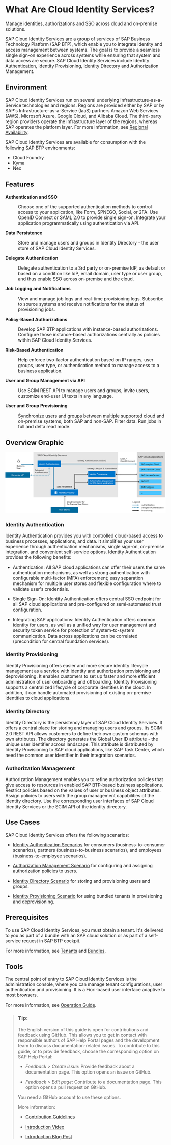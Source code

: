 <!-- loio27882717f44b445fa287936c6f43dc1f -->

# What Are Cloud Identity Services?

Мanage identities, authorizations and SSO across cloud and on-premise solutions. 

SAP Cloud Identity Services are a group of services of SAP Business Technology Platform \(SAP BTP\), which enable you to integrate identity and access management between systems. The goal is to provide a seamless single sign-on experience across systems while ensuring that system and data access are secure. SAP Cloud Identity Services include Identity Authentication, Identity Provisioning, Identity Directory and Authorization Management.





## Environment

SAP Cloud Identity Services run on several underlying Infrastructure-as-a-Service technologies and regions. Regions are provided either by SAP or by SAP's Infrastructure-as-a-Service \(IaaS\) partners Amazon Web Services \(AWS\), Microsoft Azure, Google Cloud, and Alibaba Cloud. The third-party region providers operate the infrastructure layer of the regions, whereas SAP operates the platform layer. For more information, see [Regional Availability](regional-availability-be600ca.md).

SAP Cloud Identity Services are available for consumption with the following SAP BTP environments:

-   Cloud Foundry
-   Kyma
-   Neo



## Features


<dl>
<dt><b>

Authentication and SSO 

</b></dt>
<dd>

Choose one of the supported authentication methods to control access to your application, like Form, SPNEGO, Social, or 2FA. Use OpenID Connect or SAML 2.0 to provide single sign-on. Integrate your application programmatically using authentication via API.



</dd><dt><b>

Data Persistence 

</b></dt>
<dd>

Store and manage users and groups in Identity Directory - the user store of SAP Cloud Identity Services.



</dd><dt><b>

Delegate Authentication 

</b></dt>
<dd>

Delegate authentication to a 3rd party or on-premise IdP, as default or based on a condition like IdP, email domain, user type or user group, and thus enable SSO across on-premise and the cloud.



</dd><dt><b>

Job Logging and Notifications 

</b></dt>
<dd>

View and manage job logs and real-time provisioning logs. Subscribe to source systems and receive notifications for the status of provisioning jobs.



</dd><dt><b>

Policy-Based Authorizations 

</b></dt>
<dd>

Develop SAP BTP applications with instance-based authorizations. Configure those instance-based authorizations centrally as policies within SAP Cloud Identity Services.



</dd><dt><b>

Risk-Based Authentication 

</b></dt>
<dd>

Help enforce two-factor authentication based on IP ranges, user groups, user type, or authentication method to manage access to a business application.



</dd><dt><b>

User and Group Management via API 

</b></dt>
<dd>

Use SCIM REST API to manage users and groups, invite users, customize end-user UI texts in any language.



</dd><dt><b>

User and Group Provisioning 

</b></dt>
<dd>

Synchronize users and groups between multiple supported cloud and on-premise systems, both SAP and non-SAP. Filter data. Run jobs in full and delta read mode.



</dd>
</dl>



<a name="loio27882717f44b445fa287936c6f43dc1f__section_c1h_3z1_t1c"/>

## Overview Graphic

![](images/SCI_Overview_eef5348.png)



### Identity Authentication

Identity Authentication provides you with controlled cloud-based access to business processes, applications, and data. It simplifies your user experience through authentication mechanisms, single sign-on, on-premise integration, and convenient self-service options. Identity Authentication provides the following benefits:

-   Authentication: All SAP cloud applications can offer their users the same authentication mechanisms​, as well as strong authentication with configurable multi-factor \(MFA\) enforcement; easy separation mechanism for multiple user stores and flexible configuration where to validate user's credentials.

-   Single Sign-On: Identity Authentication offers central SSO endpoint for all SAP cloud applications and pre-configured or semi-automated trust configuration​.

-   Integrating SAP applications: Identity Authentication offers common identity for users, as well as a unified way for user management and security token service for protection of ​system-to-system communication. Data across applications can be correlated ​\(precondition for central foundation services\)​.




### Identity Provisioning

Identity Provisioning offers easier and more secure identity lifecycle management as a service with identity and authorization provisioning and deprovisioning. It enables customers to set up faster and more efficient administration of user onboarding and offboarding. Identity Provisioning supports a centralized lifecycle of corporate identities in the cloud. In addition, it can handle automated provisioning of existing on-premise identities to cloud applications.



### Identity Directory

Identity Directory is the persistency layer of SAP Cloud Identity Services. It offers a central place for storing and managing users and groups. Its SCIM 2.0 REST API allows customers to define their own custom schemas with own attributes. The directory generates the Global User ID attribute - the unique user identifier across landscape. This attribute is distributed by Identity Provisioning to SAP cloud applications, like SAP Task Center, which need the common user identifier in their integration scenarios.



### Authorization Management

Authorization Management enables you to refine authorization policies that give access to resources in enabled SAP BTP-based business applications. Restrict policies based on the values of user or business object attributes. Assign policies to users with the group management capabilities of the identity directory. Use the corresponding user interfaces of SAP Cloud Identity Services or the SCIM API of the identity directory.



<a name="loio27882717f44b445fa287936c6f43dc1f__section_pf2_51b_t1c"/>

## Use Cases

SAP Cloud Identity Services offers the following scenarios:

-   [Identity Authentication Scenarios](scenarios-fb9898d.md) for consumers \(business-to-consumer scenarios\), partners \(business-to-business scenarios\), and employees \(business-to-employee scenarios\).

-   [Authorization Management Scenario](https://help.sap.com/docs/identity-authentication/identity-authentication/configuring-authorization-policies?version=Cloud) for configuring and assigning authorization policies to users.

-   [Identity Directory Scenario](https://help.sap.com/docs/identity-provisioning/identity-provisioning/local-identity-directory?version=Cloud) for storing and provisioning users and groups.

-   [Identity Provisioning Scenario](https://help.sap.com/docs/identity-provisioning/identity-provisioning/bundle-tenants-and-connectors?version=Cloud#how-to-use-bundle-tenants) for using bundled tenants in provisioning and deprovisioning.




<a name="loio27882717f44b445fa287936c6f43dc1f__section_yzb_m1b_t1c"/>

## Prerequisites

To use SAP Cloud Identity Services, you must obtain a tenant. It's delivered to you as part of a bundle with an SAP cloud solution or as part of a self-service request in SAP BTP cockpit.

For more information, see [Tenants](tenants-93160eb.md) and [Bundles](bundles-25b65a4.md).



<a name="loio27882717f44b445fa287936c6f43dc1f__section_n5f_v1b_t1c"/>

## Tools

The central point of entry to SAP Cloud Identity Services is the administration console, where you can manage tenant configurations, user authentication and provisioning. It is a Fiori-based user interface adaptive to most browsers.

For more information, see [Operation Guide](https://help.sap.com/docs/identity-authentication/identity-authentication/operation-guide?version=Cloud).



> ### Tip:  
> The English version of this guide is open for contributions and feedback using GitHub. This allows you to get in contact with responsible authors of SAP Help Portal pages and the development team to discuss documentation-related issues. To contribute to this guide, or to provide feedback, choose the corresponding option on SAP Help Portal:
> 
> -   *Feedback* \> *Create issue*: Provide feedback about a documentation page. This option opens an issue on GitHub.
> 
> -   *Feedback* \> *Edit page*: Contribute to a documentation page. This option opens a pull request on GitHub.
> 
> 
> You need a GitHub account to use these options.
> 
> More information:
> 
> -   [Contribution Guidelines](https://help.sap.com/docs/open-documentation-initiative/contribution-guidelines/readme.html)
> 
> -   [Introduction Video](https://www.youtube.com/watch?v=WJ0oarMlVW4)
> 
> -   [Introduction Blog Post](https://blogs.sap.com/2021/11/29/sap-btp-documentation-goes-github-new-collaboration-process/)


